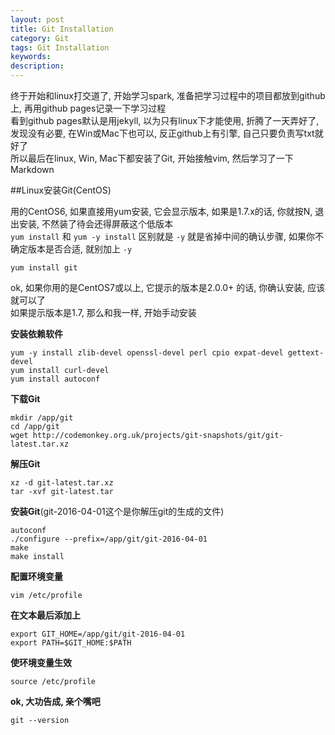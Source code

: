 ```yaml
---
layout: post
title: Git Installation
category: Git
tags: Git Installation
keywords:
description:
---
```

终于开始和linux打交道了, 开始学习spark, 准备把学习过程中的项目都放到github上, 再用github pages记录一下学习过程  
看到github pages默认是用jekyll, 以为只有linux下才能使用, 折腾了一天弄好了, 发现没有必要, 在Win或Mac下也可以, 反正github上有引擎, 自己只要负责写txt就好了  
所以最后在linux, Win, Mac下都安装了Git, 开始接触vim, 然后学习了一下Markdown  

##Linux安装Git(CentOS)  

用的CentOS6, 如果直接用yum安装, 它会显示版本, 如果是1.7.x的话, 你就按N, 退出安装, 不然装了待会还得屏蔽这个低版本  
`yum install` 和 `yum -y install` 区别就是 `-y` 就是省掉中间的确认步骤, 如果你不确定版本是否合适, 就别加上 `-y`  

```
yum install git
```  

ok, 如果你用的是CentOS7或以上, 它提示的版本是2.0.0+ 的话, 你确认安装, 应该就可以了  
如果提示版本是1.7, 那么和我一样, 开始手动安装  

**安装依赖软件**  

```
yum -y install zlib-devel openssl-devel perl cpio expat-devel gettext-devel
yum install curl-devel
yum install autoconf
```  

**下载Git**  

```
mkdir /app/git
cd /app/git
wget http://codemonkey.org.uk/projects/git-snapshots/git/git-latest.tar.xz
```  

**解压Git**  

```  
xz -d git-latest.tar.xz
tar -xvf git-latest.tar
```  

**安装Git**(git-2016-04-01这个是你解压git的生成的文件)  

```  
autoconf
./configure --prefix=/app/git/git-2016-04-01
make
make install
```  

**配置环境变量**  

```
vim /etc/profile
```  

**在文本最后添加上**  

```
export GIT_HOME=/app/git/git-2016-04-01
export PATH=$GIT_HOME:$PATH
```  

**使环境变量生效**  

```
source /etc/profile
```  

**ok, 大功告成, 亲个嘴吧**  

```
git --version
```